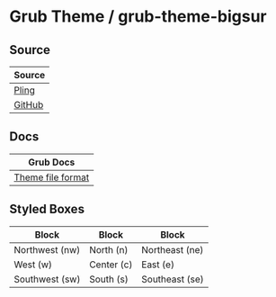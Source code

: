 

# Grub Theme / grub-theme-bigsur


## Source

| Source |
| ------ |
| [Pling](https://www.pling.com/p/1443844/) |
| [GitHub](https://github.com/Teraskull/bigsur-grub2-theme) |


## Docs

| Grub Docs |
| ---- |
| [Theme file format](https://www.gnu.org/software/grub/manual/grub/html_node/Theme-file-format.html) |


## Styled Boxes

| Block          | Block      | Block          |
| ---------------| ---------- | -------------- |
| Northwest (nw) | North (n)  | Northeast (ne) |
| West (w)       | Center (c) | East (e)       |
| Southwest (sw) | South (s)  | Southeast (se) |
